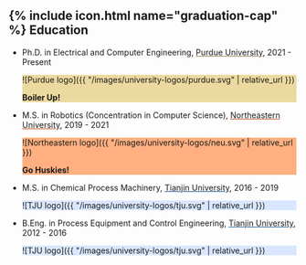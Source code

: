 <h2 id="education">{% include icon.html name="graduation-cap" %} Education</h2>

- Ph.D. in Electrical and Computer Engineering, <a href="#" class="show-notice-link" data-target="Purdue" data-display-style="flex" style="color: var(--text-color); text-decoration-color: #8e6f3e;">Purdue University</a>, 2021 - Present
  <div id="Purdue" class="notice--info univertisy_logo_motto" markdown="1" style="background-color: #ebd99f;">

  ![Purdue logo]({{ "/images/university-logos/purdue.svg" | relative_url }})
  
  **Boiler Up!**

  </div>
- M.S. in Robotics (Concentration in Computer Science), <a href="#" class="show-notice-link" data-target="Northeastern" data-display-style="flex" style="color: var(--text-color); text-decoration-color: #bb4100;">Northeastern University</a>, 2019 - 2021
  <div id="Northeastern" class="notice--info univertisy_logo_motto" markdown="1" style="background-color: #ffaf80;">

  ![Northeastern logo]({{ "/images/university-logos/neu.svg" | relative_url }})
  
  **Go Huskies!**

  </div>
- M.S. in Chemical Process Machinery, <a href="#" class="show-notice-link" data-target="TJU_MS" data-display-style="flex" style="color: var(--text-color); text-decoration-color: #00468c;">Tianjin University</a>, 2016 - 2019
  <div id="TJU_MS" class="notice--info univertisy_logo_motto" markdown="1" style="background-color: #d9e6ff;">
  
  ![TJU logo]({{ "/images/university-logos/tju.svg" | relative_url }})
  
  </div>
- B.Eng. in Process Equipment and Control Engineering, <a href="#" class="show-notice-link" data-target="TJU_BEng" data-display-style="flex" style="color: var(--text-color); text-decoration-color: #00468c;">Tianjin University</a>, 2012 - 2016
  <div id="TJU_BEng" class="notice--info univertisy_logo_motto" markdown="1" style="background-color: #d9e6ff;">
  
  ![TJU logo]({{ "/images/university-logos/tju.svg" | relative_url }})
  
  </div>